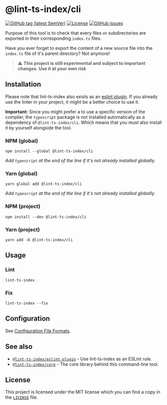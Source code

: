 # @lint-ts-index/cli

[![GitHub tag (latest SemVer)](https://img.shields.io/github/v/tag/bbenoist/lint-ts-index?label=Version&logo=git&sort=semver)](https://github.com/bbenoist/lint-ts-index/releases)
[![License](https://img.shields.io/github/license/bbenoist/lint-ts-index?label=License&logo=github)](https://raw.githubusercontent.com/bbenoist/lint-ts-index/master/LICENSE)
[![GitHub issues](https://img.shields.io/github/issues/bbenoist/lint-ts-index?label=Issues&logo=github)](https://github.com/bbenoist/lint-ts-index/issues)

Purpose of this tool is to check that every files or subdirectories are exported in their corresponding `index.ts` files.

Have you ever forget to export the content of a new source file into the `index.ts` file of it's parent directory? Not anymore!

> :warning: **This project is still experimental and subject to important changes.
> Use it at your own risk**

## Installation

Please note that lint-ts-index also exists as an [eslint plugin](https://npmjs.org/package/@lint-ts-index/eslint-plugin).
If you already use the linter in your project, it might be a better choice to use it.

**Important:** Since you might prefer a to use a specific version of the compiler, the `typescript` package is not installed automatically as a dependency of `@lint-ts-index/cli`. Which means that you must also install it by yourself alongside the tool.

### NPM (global)

```text
npm install --global @lint-ts-index/cli
```

_Add `typescript` at the end of the line if it's not already installed globally._

### Yarn (global)

```text
yarn global add @lint-ts-index/cli
```

_Add `typescript` at the end of the line if it's not already installed globally._

### NPM (project)

```text
npm install --dev @lint-ts-index/cli
```

### Yarn (project)

```text
yarn add -D @lint-ts-index/cli
```

## Usage

### Lint

```text
lint-ts-index
```

### Fix

```text
lint-ts-index --fix
```

## Configuration

See [Configuration File Formats](https://github.com/bbenoist/lint-ts-index/tree/master/doc/config-files.md).

## See also

* [`@lint-ts-index/eslint-plugin`](https://npmjs.com/package/@lint-ts-index/eslint-plugin) - Use lint-ts-index as an ESLint rule.
* [`@lint-ts-index/core`](https://npmjs.com/package/@lint-ts-index/core) - The core library behind this command-line tool.

## License

This project is licensed under the MIT license which you can find a copy in the [`LICENSE`](https://raw.githubusercontent.com/bbenoist/lint-ts-index/master/LICENSE) file.
